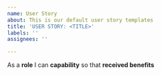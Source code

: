 ```yaml
---
name: User Story
about: This is our default user story templates
title: 'USER STORY: <TITLE>'
labels: ''
assignees: ''

---
```


As a **role** I can **capability** so that **received benefits**
